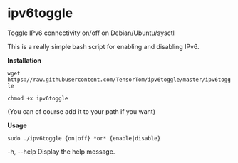 # ipv6toggle
Toggle IPv6 connectivity on/off on Debian/Ubuntu/sysctl

This is a really simple bash script for enabling and disabling IPv6.

**Installation**

`wget https://raw.githubusercontent.com/TensorTom/ipv6toggle/master/ipv6toggle`

`chmod +x ipv6toggle`

(You can of course add it to your path if you want)

**Usage**

`sudo ./ipv6toggle {on|off} *or* {enable|disable}`

   -h, --help           Display the help message.
